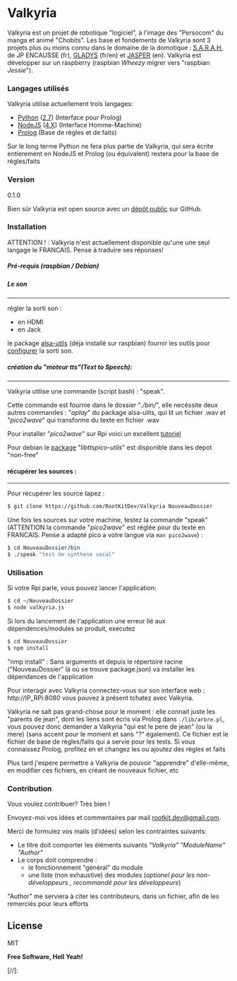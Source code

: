 # Valkyria

Valkyria est un projet de robotique "logiciel", à l'image des "Persocom" du manga et animé "Chobits".
Les base et fondements de Valkyria sont 3 projets plus ou moins connu dans le domaine de la domotique :  [S.A.R.A.H.][sarah] de JP ENCAUSSE (fr), [GLADYS][gladys] (fr/en) et [JASPER][jasper] (en). Valkyria est développer sur un raspberry (raspbian *Wheezy* migrer vers "raspbian *Jessie*").

### Langages utilisés
Valkyria utilise actuellement trois langages:
 - [Python][py] ([2.7][py2.7]) (Interface pour Prolog)
 - [NodeJS][node] ([4.X][node4]) (Interface Homme-Machine)
 - [Prolog][prolog] (Base de règles et de faits)

Sur le long terme Python ne fera plus partie de Valkyria, qui sera écrite entierement en NodeJS et Prolog (ou équivalent) restera pour la base de règles/faits

### Version
0.1.0

Bien sûr Valkyria est open source avec un [dépôt public][val] sur GitHub.

### Installation

ATTENTION ! :
Valkyria n'est actuellement disponible qu'une une seul langage le FRANCAIS. Pense à traduire ses réponses!

##### Pré-requis (raspbian / Debian)
##### Le son
---
régler la sorti son :
 - en HDMI
 - en Jack

le package [alsa-utils][pack] (déja installé sur raspbian) fournir les outils pour [configurer][alsa] la sorti son.

##### création du "moteur tts"(Text to Speech):
---
Valkyria utilise une commande (script bash)  : "speak".

Cette commande est fournie dans le dossier "*./bin/*", elle necéssite deux autres commandes : "*aplay*" du package alsa-ulits, qui lit un fichier .wav et "*pico2wave*" qui transforme du texte en fichier .wav

Pour installer "*pico2wave*" sur Rpi voici un excellent [tutoriel][tts]

Pour debian le [package][libpico] "*libttspico-utils*" est disponible dans les depot "non-free"

#### récupérer les sources :
---
Pour récupérer les source tapez :
```sh
$ git clone https://github.com/RootKitDev/Valkyria NouveauDossier
```
Une fois les sources sur votre machine, testez la commande "speak" (ATTENTION la commande "*pico2wave*" est réglée pour du texte en FRANCAIS. Pense a adapté pico a votre langue via ```man pico2wave```) :
```sh
$ cd NouveauDossier/bin
$ ./speak "test de synthese vocal" 
```
### Utilisation
Si votre Rpi parle, vous pouvez lancer l'application:
```sh
$ cd ~/NouveauDossier
$ node valkyria.js
```
Si lors du lancement de l'application une erreur lié aux dépendences/modules se produit, executez
```sh
$ cd NouveauDossier
$ npm install
```
"nmp install" : Sans arguments et depuis le répertoire racine ("NouveauDossier" là où se trouve package.json) va installer les dépendances de l'application

Pour interagir avec Valkyria connectez-vous sur son interface web : http://IP_RPi:8080
vous pouvez à présent tchatez avec Valkyria.

Valkyria ne sait pas grand-chose pour le moment :
elle connait juste les "parents de jean", dont les liens sont écris via Prolog dans ``./lib/arbre.pl``,
vous pouvez donc demander a Valkyria "qui est le pere de jean" (ou la mere) (sans accent pour le moment et sans "?" également). Ce fichier est le fichier de base de règles/faits qui a servie pour les tests. Si vous connaissez Prolog, profitez en et changez les ou ajoutez des règles et faits

Plus tard j'espere permettre a Valkyria de pouvoir "apprendre" d'elle-même, en modifier ces fichiers, en créant de nouveaux fichier, etc 
 
### Contribution

Vous voulez contribuer? Très bien !

Envoyez-moi vos idées et commentaires par mail <rootkit.dev@gmail.com>.

Merci de formulez vos mails (d'idées) selon les contraintes suivants:

 - Le titre doit comporter les éléments suivants *"Valkyria" "ModuleName" "Author"*
 - Le corps doit comprendre :
    -  le fonctionnement "général" du module
    -  une liste (non exhaustive) des modules (*optionel pour les non-développeurs , recommandé pour les développeurs*)

"Author" me serviera à citer les contributeurs, dans un fichier, afin de les remerciés pour leurs efforts

License
----

MIT


**Free Software, Hell Yeah!**

[//]:

   [val]: <https://github.com/RootKitDev/Valkyria>
   [git-repo-url]: <https://github.com/joemccann/dillinger.git>
   [node.js]: <http://nodejs.org>
   [express]: <http://expressjs.com>
   [sarah]: <http://news.encausse.net/sarah/>
   [gladys]: <http://gladysproject.com>
   [jasper]: <https://jasperproject.github.io/>
   [node4]: <https://nodejs.org/en/blog/release/v4.0.0/>
   [prolog]: <http://www.swi-prolog.org/>
   [py]: <https://www.python.org/>
   [node]: <https://nodejs.org/en/>
   [py2.7]: <https://www.python.org/downloads/>
   [alsa]: <http://blog.scphillips.com/posts/2013/01/sound-configuration-on-raspberry-pi-with-alsa/>
   [pack]: <https://packages.debian.org/fr/wheezy/libttspico-utils>
   [tts]: <http://rpihome.blogspot.fr/2015/02/installing-pico-tts.html>
   [libpico]: <https://packages.debian.org/fr/wheezy/libttspico-utils>

